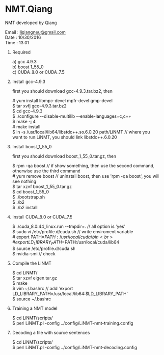 # NMT.Qiang

NMT developed by Qiang

Email : liqiangneu@gmail.com <br>
Date  : 10/30/2016           <br>
Time  : 13:01                <br>
                     


1. Required

   a) gcc 4.9.3              <br>
   b) boost 1_55_0           <br>
   c) CUDA_8.0 or CUDA_7.5   <br>


2. Install gcc-4.9.3

   first you should download gcc-4.9.3.tar.bz2, then  <br>

   \# yum install libmpc-devel mpfr-devel gmp-devel   <br>
   $ tar xvfj gcc-4.9.3.tar.bz2                       <br>
   $ cd gcc-4.9.3                                     <br>
   $ ./configure --disable-multilib --enable-languages=c,c++       <br>
   $ make -j 4                                        <br>
   \# make install                                    <br>
   $ ln -s /usr/local/lib64/libstdc++.so.6.0.20 path/LiNMT // where you want to run LiNMT, you should link libstdc++.6.0.20 <br>


3. Install boost_1_55_0

   first you should download boost_1_55_0.tar.gz, then  <br>

   $ rpm -qa boost      // if show something, then use the second command, otherwise use the third command  <br> 
   \# yum remove boost   // uninstall boost, then use 'rpm -qa boost', you will see nothing                 <br>
   $ tar xzvf boost_1_55_0.tar.gz                                                                           <br>
   $ cd boost_1_55_0                                                                                        <br>
   $ ./bootstrap.sh                                                                                         <br>
   $ ./b2                                                                                                   <br>
   $ ./b2 install                                                                                           <br>


4. Install CUDA_8.0 or CUDA_7.5

   $ ./cuda_8.0.44_linux.run --tmpdir=.              // all option is 'yes'          <br>
   $ sudo vi /etc/profile.d/cuda.sh                  // write enviroment variable    <br>
   \# export PATH=$PATH:/usr/local/cuda/bin                                          <br>
   \# export LD_LIBRARY_PATH=$PATH:/usr/local/cuda/lib64                             <br>
   $ source /etc/profile.d/cuda.sh                                                   <br>
   $ nvidia-smi // check                                                             <br>


5. Compile the LiNMT

   $ cd LiNMT/                                                                <br>
   $ tar xzvf eigen.tar.gz                                                           <br>
   $ make                                                                            <br>
   $ vim ~/.bashrc                                   // add 'export LD_LIBRARY_PATH=/usr/local/lib64:$LD_LIBRARY_PATH' <br>
   $ source ~/.bashrc                                                                <br>


6. Training a NMT model

   $ cd LiNMT/scripts/                                                        <br>
   $ perl LiNMT.pl -config ../config/LiNMT-nmt-training.config         <br>


7. Decoding a file with source sentences

   $ cd LiNMT/scripts/                                                        <br>
   $ perl LiNMT.pl -config ../config/LiNMT-nmt-decoding.config         <br>


   
